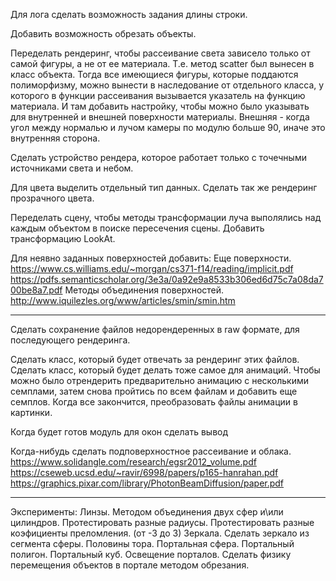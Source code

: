 Для лога сделать возможность задания длины строки.

Добавить возможность обрезать объекты.

Переделать рендеринг, чтобы рассеивание света зависело только от самой фигуры, а не от ее материала. Т.е. метод scatter был вынесен в класс объекта.
	Тогда все имеющиеся фигуры, которые поддаются полиморфизму, можно вынести в наследование от отдельного класса, у которого в функции рассеивания вызывается указатель на функцию материала.
		И там добавить настройку, чтобы можно было указывать для внутренней и внешней поверхности материалы.
			Внешняя - когда угол между нормалью и лучом камеры по модулю больше 90, иначе это внутренняя сторона.

Сделать устройство рендера, которое работает только с точечными источниками света и небом.

Для цвета выделить отдельный тип данных.
	Сделать так же рендеринг прозрачного цвета.

Переделать сцену, чтобы методы трансформации луча выполялись над каждым объектом в поиске пересечения сцены.
	Добавить трансформацию LookAt.

Для неявно заданных поверхностей добавить:
	Еще поверхности. 
		https://www.cs.williams.edu/~morgan/cs371-f14/reading/implicit.pdf 
		https://pdfs.semanticscholar.org/3e3a/0a92e9a8533b306ed6d75c7a08da700be8a7.pdf
	Методы объединения поверхностей.
		http://www.iquilezles.org/www/articles/smin/smin.htm

-------------------------------------------------------------------------------

Сделать сохранение файлов недорендеренных в raw формате, для последующего рендеринга.

Сделать класс, который будет отвечать за рендеринг этих файлов.
Сделать класс, который будет делать тоже самое для анимаций.
	Чтобы можно было отрендерить предварительно анимацию с несколькими семплами, затем снова пройтись по всем файлам и добавить еще семплов. Когда все закончится, преобразовать файлы анимации в картинки.

Когда будет готов модуль для окон сделать вывод 

Когда-нибудь сделать подповерхностное рассеивание и облака.
	https://www.solidangle.com/research/egsr2012_volume.pdf
	https://cseweb.ucsd.edu/~ravir/6998/papers/p165-hanrahan.pdf
	https://graphics.pixar.com/library/PhotonBeamDiffusion/paper.pdf

-------------------------------------------------------------------------------

Эксперименты:
	Линзы.
		Методом объединения двух сфер и\или цилиндров.
			Протестировать разные радиусы.
			Протестировать разные коэфициенты преломления. (от -3 до 3)
	Зеркала.
		Сделать зеркало из сегмента сферы.
		Половины тора.
	Портальная сфера.
	Портальный полигон.
		Портальный куб.
		Освещение порталов.
		Сделать физику перемещения объектов в портале методом обрезания.